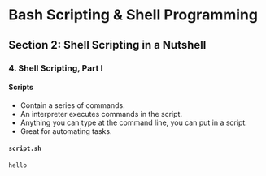 # Bash Scripting & Shell Programming

## Section 2: Shell Scripting in a Nutshell

### 4. Shell Scripting, Part I

#### Scripts

* Contain a series of commands.
* An interpreter executes commands in the script.
* Anything you can type at the command line, you can put in a script.
* Great for automating tasks.

#### `script.sh`

```bash
hello
```
